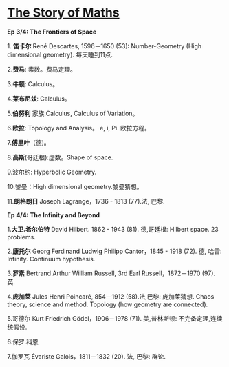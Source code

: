 # [The Story of Maths](https://en.wikipedia.org/wiki/The_Story_of_Maths)

**Ep 3/4: The Frontiers of Space**

1\. **笛卡尔** René Descartes, 1596－1650 (53): Number-Geometry (High dimensional geometry). 每天睡到11点.

2.**费马**: 素数。费马定理。

3.**牛顿**: Calculus。

4.**莱布尼兹**: Calculus。

5.**伯努利** 家族:Calculus, Calculus of Variation。

6.**欧拉**: Topology and Analysis。 e, i, Pi. 欧拉方程。

7.**傅里叶**（德)。

8.**高斯**(哥廷根):虚数。Shape of space.

9.波尔约: Hyperbolic Geometry.

10.黎曼：High dimensional geometry.黎曼猜想。

11.**朗格朗日** Joseph Lagrange，1736 - 1813 (77).法, 巴黎.

**Ep 4/4: The Infinity and Beyond**

1.**大卫.希尔伯特** David Hilbert. 1862 - 1943 (81). 德,哥廷根: Hilbert space. 23 problems.

2.**康托尔** Georg Ferdinand Ludwig Philipp Cantor，1845 - 1918 (72). 德, 哈雷: Infinity. Continuum hypothesis.

3.**罗素** Bertrand Arthur William Russell, 3rd Earl Russell，1872－1970 (97). 英.

4.**庞加莱** Jules Henri Poincaré, 854－1912 (58).法,巴黎: 庞加莱猜想. Chaos theory, science and method. Topology (how geometry are connected).

5.哥德尔 Kurt Friedrich Gödel，1906－1978 (71). 美,普林斯顿: 不完备定理,连续统假设.

6.保罗.科恩

7.伽罗瓦 Évariste Galois，1811－1832 (20). 法, 巴黎: 群论.

